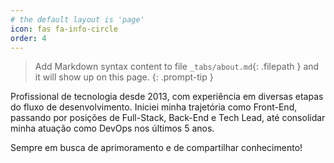```yaml
---
# the default layout is 'page'
icon: fas fa-info-circle
order: 4
---
```


> Add Markdown syntax content to file `_tabs/about.md`{: .filepath } and it will show up on this page.
{: .prompt-tip }

Profissional de tecnologia desde 2013, com experiência em diversas etapas do fluxo de desenvolvimento. Iniciei minha trajetória como Front-End, passando por posições de Full-Stack, Back-End e Tech Lead, até consolidar minha atuação como DevOps nos últimos 5 anos.

Sempre em busca de aprimoramento e de compartilhar conhecimento!
